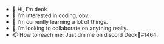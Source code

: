- 👋 Hi, I’m deok
- 👀 I’m interested in coding, obv.
- 🌱 I’m currently learning a lot of things.
- 💞️ I’m looking to collaborate on anything really.
- 📫 How to reach me: Just dm me on discord Deok🌺#1464.
